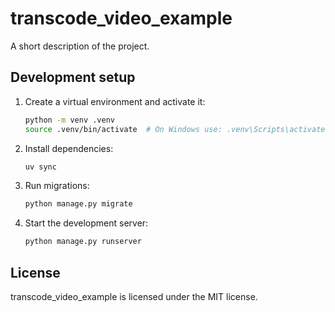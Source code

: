 # transcode_video_example

A short description of the project.

## Development setup

1. Create a virtual environment and activate it:
   ```bash
   python -m venv .venv
   source .venv/bin/activate  # On Windows use: .venv\Scripts\activate
   ```

2. Install dependencies:
   ```bash
   uv sync
   ```

3. Run migrations:
   ```bash
   python manage.py migrate
   ```

4. Start the development server:
   ```bash
   python manage.py runserver
   ```



## License

transcode_video_example is licensed under the MIT license.
